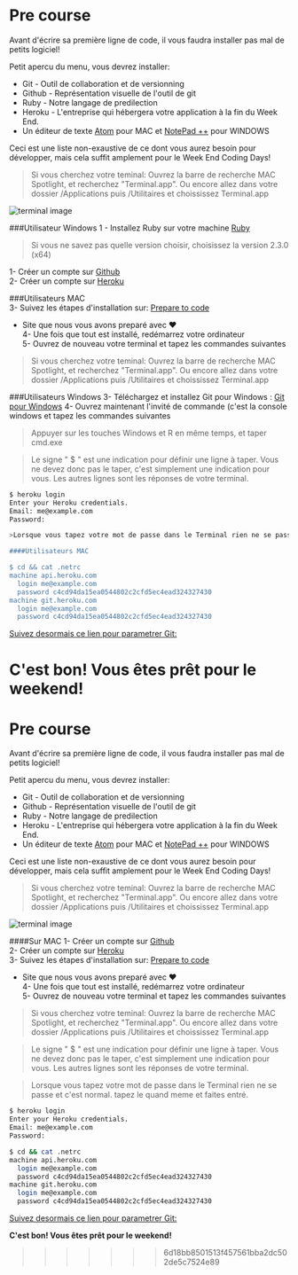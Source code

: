 Pre course
================

Avant d'écrire sa première ligne de code, il vous faudra installer pas mal de petits logiciel!

Petit apercu du menu, vous devrez installer:

- Git - Outil de collaboration et de versionning
- Github - Représentation visuelle de l'outil de git
- Ruby - Notre langage de predilection
- Heroku - L'entreprise qui hébergera votre application à la fin du Week End.
- Un éditeur de texte [Atom](https://atom.io/ "Atom.io") pour MAC et [NotePad ++](https://notepad-plus-plus.org/fr/ "NotePad ++") pour WINDOWS

Ceci est une liste non-exaustive de ce dont vous aurez besoin pour développer, mais cela suffit amplement pour le Week End Coding Days!

> Si vous cherchez votre teminal: Ouvrez la barre de recherche MAC Spotlight, et recherchez "Terminal.app".
Ou encore allez dans votre dossier /Applications puis /Utilitaires et choississez Terminal.app

![terminal image](http://apple.blogovlow.com/files/2012/02/Terminal.png)

###Utilisateur Windows 
1 - Installez Ruby sur votre machine [Ruby](http://rubyinstaller.org/downloads/ "Ruby") 
>Si vous ne savez pas quelle version choisir, choisissez la version 2.3.0 (x64)

                                           
1- Créer un compte sur [Github](https://github.com/join "Github")                                            
2- Créer un compte sur [Heroku](https://signup.heroku.com/ "Heroku")   

###Utilisateurs MAC                                                
3- Suivez les étapes d'installation sur: [Prepare to code](http://preparetocode.io "prepare to code")
  - Site que nous vous avons preparé avec &#9829;                                       
4- Une fois que tout est installé, redémarrez votre ordinateur                                                           
5- Ouvrez de nouveau votre terminal et tapez les commandes suivantes                                                                                                                                     
>Si vous cherchez votre teminal: Ouvrez la barre de recherche MAC Spotlight, et recherchez "Terminal.app".
Ou encore allez dans votre dossier /Applications puis /Utilitaires et choississez Terminal.app

###Utilisateurs Windows
3- Téléchargez et installez Git pour Windows : [Git pour Windows](https://git-for-windows.github.io/ "Git pour Windows")
4- Ouvrez maintenant l'invité de commande (c'est la console windows et tapez les commandes suivantes 
>Appuyer sur les touches Windows et R en même temps, et taper cmd.exe


>Le signe " $ " est une indication pour définir une ligne à taper. Vous ne devez donc pas le taper, c'est simplement une indication pour vous. Les autres lignes sont les réponses de votre terminal.

```bash
$ heroku login
Enter your Heroku credentials.
Email: me@example.com
Password:

>Lorsque vous tapez votre mot de passe dans le Terminal rien ne se passe et c'est normal. tapez le quand meme et faites entré.

####Utilisateurs MAC   

$ cd && cat .netrc
machine api.heroku.com
  login me@example.com
  password c4cd94da15ea0544802c2cfd5ec4ead324327430
machine git.heroku.com
  login me@example.com
  password c4cd94da15ea0544802c2cfd5ec4ead324327430
```

[Suivez desormais ce lien pour parametrer Git:](https://help.github.com/articles/set-up-git/ "set up git")

**C'est bon! Vous êtes prêt pour le weekend!**
=======
Pre course
================

Avant d'écrire sa première ligne de code, il vous faudra installer pas mal de petits logiciel!

Petit apercu du menu, vous devrez installer:

- Git - Outil de collaboration et de versionning
- Github - Représentation visuelle de l'outil de git
- Ruby - Notre langage de predilection
- Heroku - L'entreprise qui hébergera votre application à la fin du Week End.
- Un éditeur de texte [Atom](https://atom.io/ "Atom.io") pour MAC et [NotePad ++](https://notepad-plus-plus.org/fr/ "NotePad ++") pour WINDOWS

Ceci est une liste non-exaustive de ce dont vous aurez besoin pour développer, mais cela suffit amplement pour le Week End Coding Days!

> Si vous cherchez votre teminal: Ouvrez la barre de recherche MAC Spotlight, et recherchez "Terminal.app".
Ou encore allez dans votre dossier /Applications puis /Utilitaires et choississez Terminal.app

![terminal image](http://apple.blogovlow.com/files/2012/02/Terminal.png)


####Sur MAC
1- Créer un compte sur [Github](https://github.com/join "Github")                                            
2- Créer un compte sur [Heroku](https://signup.heroku.com/ "Heroku")                                                   
3- Suivez les étapes d'installation sur: [Prepare to code](http://preparetocode.io "prepare to code")
  - Site que nous vous avons preparé avec &#9829;                                       
4- Une fois que tout est installé, redémarrez votre ordinateur                                                           
5- Ouvrez de nouveau votre terminal et tapez les commandes suivantes                                                                                                                                     
>Si vous cherchez votre teminal: Ouvrez la barre de recherche MAC Spotlight, et recherchez "Terminal.app".
Ou encore allez dans votre dossier /Applications puis /Utilitaires et choississez Terminal.app

>Le signe " $ " est une indication pour définir une ligne à taper. Vous ne devez donc pas le taper, c'est simplement une indication pour vous. Les autres lignes sont les réponses de votre terminal.

>Lorsque vous tapez votre mot de passe dans le Terminal rien ne se passe et c'est normal. tapez le quand meme et faites entré.

```bash
$ heroku login
Enter your Heroku credentials.
Email: me@example.com
Password:

$ cd && cat .netrc
machine api.heroku.com
  login me@example.com
  password c4cd94da15ea0544802c2cfd5ec4ead324327430
machine git.heroku.com
  login me@example.com
  password c4cd94da15ea0544802c2cfd5ec4ead324327430
```

[Suivez desormais ce lien pour parametrer Git:](https://help.github.com/articles/set-up-git/ "set up git")


**C'est bon! Vous êtes prêt pour le weekend!**
>>>>>>> 6d18bb8501513f457561bba2dc502de5c7524e89
